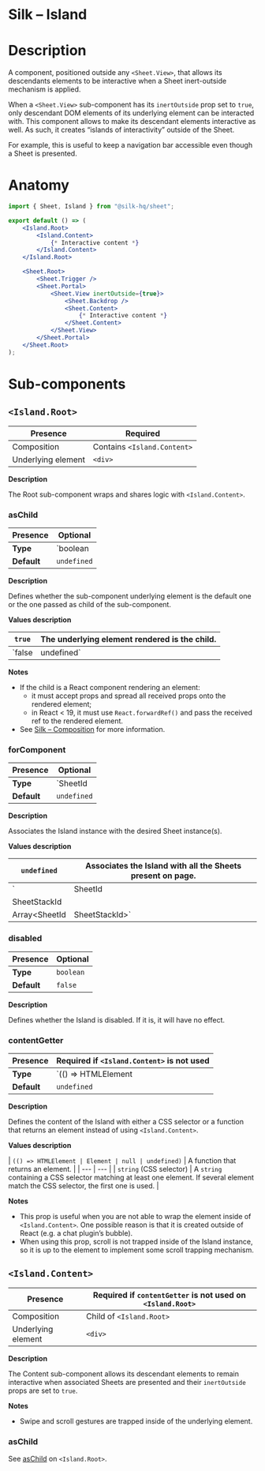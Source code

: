 # Silk – Island

# Description

A component, positioned outside any `<Sheet.View>`, that allows its descendants elements to be interactive when a Sheet inert-outside mechanism is applied.

When a `<Sheet.View>` sub-component has its `inertOutside` prop set to `true`, only descendant DOM elements of its underlying element can be interacted with. This component allows to make its descendant elements interactive as well. As such, it creates “islands of interactivity” outside of the Sheet.

For example, this is useful to keep a navigation bar accessible even though a Sheet is presented.

# Anatomy

```jsx
import { Sheet, Island } from "@silk-hq/sheet";

export default () => (
	<Island.Root>
		<Island.Content>
			{* Interactive content *}
		</Island.Content>
	</Island.Root>

	<Sheet.Root>
		<Sheet.Trigger />
		<Sheet.Portal>
			<Sheet.View inertOutside={true}>
				<Sheet.Backdrop />
				<Sheet.Content>
					{* Interactive content *}
				</Sheet.Content>
			</Sheet.View>
		</Sheet.Portal>
	</Sheet.Root>
);
```

# Sub-components

## `<Island.Root>`

| Presence | Required |
| --- | --- |
| Composition | Contains `<Island.Content>` |
| Underlying element | `<div>` |

**Description**

The Root sub-component wraps and shares logic with `<Island.Content>`.

### asChild

| **Presence** | Optional |
| --- | --- |
| **Type** | `boolean | undefined` |
| **Default** | `undefined` |

**Description**

Defines whether the sub-component underlying element is the default one or the one passed as child of the sub-component.

**Values description**

| `true` | The underlying element rendered is the child. |
| --- | --- |
| `false | undefined` | The underlying element rendered is the default one. |

**Notes**

- If the child is a React component rendering an element:
    - it must accept props and spread all received props onto the rendered element;
    - in React < 19, it must use `React.forwardRef()` and pass the received ref to the rendered element.
- See [Silk – Composition](Silk%20%E2%80%93%20Composition.md) for more information.

### forComponent

| **Presence** | Optional |
| --- | --- |
| **Type** | `SheetId | SheetStackId | Array<SheetId | SheetStackId>` |
| **Default** | `undefined` |

**Description**

Associates the Island instance with the desired Sheet instance(s).

**Values description**

| `undefined` | Associates the Island with all the Sheets present on page. |
| --- | --- |
| `| SheetId
| SheetStackId
| Array<SheetId | SheetStackId>` | Associates the Island with the Sheet(s) and/or SheetStack(s) matching the component ids provided. |

### disabled

| **Presence** | Optional |
| --- | --- |
| **Type** | `boolean` |
| **Default** | `false` |

**Description**

Defines whether the Island is disabled. If it is, it will have no effect.

### contentGetter

| **Presence** | Required if `<Island.Content>` is not used |
| --- | --- |
| **Type** | `(() => HTMLElement | Element | null | undefined) | string` |
| **Default** | `undefined` |

**Description**

Defines the content of the Island with either a CSS selector or a function that returns an element instead of using  `<Island.Content>`.

**Values description**

| `(() => HTMLElement | Element | null | undefined)` | A function that returns an element. |
| --- | --- |
| `string` (CSS selector) | A `string` containing a CSS selector matching at least one element. If several element match the CSS selector, the first one is used. |

**Notes**

- This prop is useful when you are not able to wrap the element inside of `<Island.Content>`. One possible reason is that it is created outside of React (e.g. a chat plugin’s bubble).
- When using this prop, scroll is not trapped inside of the Island instance, so it is up to the element to implement some scroll trapping mechanism.

## `<Island.Content>`

| Presence | Required if `contentGetter` is not used on `<Island.Root>` |
| --- | --- |
| Composition | Child of `<Island.Root>` |
| Underlying element | `<div>` |

**Description**

The Content sub-component allows its descendant elements to remain interactive when associated Sheets are presented and their `inertOutside` props are set to `true`.

**Notes**

- Swipe and scroll gestures are trapped inside of the underlying element.

### asChild

See [asChild](Silk%20%E2%80%93%20Island.md) on `<Island.Root>`.